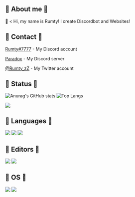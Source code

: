## 🌟 About me 🌟

👻 < Hi, my name is Rumty!
I create Discordbot and Websites!

## 🌟 Contact 🌟
[Rumty#7777](https://discordapp.com/users/691137657484476466) - My Discord account

[Paradox](https://discord.gg/ch4nge) - My Discord server

[@Rumty_zZ](https://twitter.com/@Rumty_zZ) - My Twitter account

## 🌟 Status 🌟
![Anurag's GitHub stats](https://github-readme-stats.vercel.app/api?username=Rumty&theme=tokyonight)
![Top Langs](https://github-readme-stats.vercel.app/api/top-langs/?username=Rumty&layout=compact&theme=tokyonight)

![](http://github-profile-summary-cards.vercel.app/api/cards/profile-details?username=Rumty&theme=github_dark)

## 🌟 Languages 🌟
![](https://img.shields.io/badge/-Python-F9DC3E.svg?logo=python&style=flat)
![](https://img.shields.io/badge/HTML5-E34F26?style=flat&logo=html5&logoColor=white)
![](https://img.shields.io/badge/CSS3-1572B6?style=flat&logo=css3&logoColor=white)

## 🌟 Editors 🌟
![](https://img.shields.io/badge/Visual_Studio_Code-0078d7?style=flat?labelColor=black&logo=visual-studio-code)
![](https://img.shields.io/badge/Replit-9c9c9c?labelColor=black&logo=replit)

## 🌟 OS 🌟
![](https://img.shields.io/badge/-Apple-999999.svg?logo=apple&style=plastic)
![](https://img.shields.io/badge/Windows-00a4ef?labelColor=black&logo=windows)
